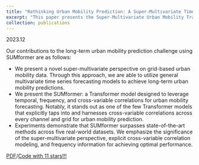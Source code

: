 ```yaml
---
title: "Rethinking Urban Mobility Prediction: A Super-Multivariate Time Series Forecasting Approach"
excerpt: "This paper presents the Super-Multivariate Urban Mobility Transformer (SUMformer), which utilizes a specially designed attention mechanism to calculate temporal and cross-variable correlations and reduce computational costs stemming from a large number of time series. <br/><img src='/images/SUMformer.jpg'>"
collection: publications
---
```

2023.12

Our contributions to the long-term urban mobility prediction challenge using SUMformer are as follows:

-  We present a novel super-multivariate perspective on grid-based urban mobility data. Through this approach, we are able to utilize general multivariate time series forecasting models to achieve long-term urban mobility predictions.
- We present the SUMformer: a Transformer model designed to leverage temporal, frequency, and cross-variable correlations for urban mobility forecasting. Notably, it stands out as one of the few Transformer models that explicitly taps into and harnesses cross-variable correlations across every channel and grid for urban mobility prediction.
- Experiments demonstrate that SUMformer surpasses state-of-the-art methods across five real-world datasets. We emphasize the significance of the super-multivariate perspective, explicit cross-variable correlation modeling, and frequency information for achieving optimal performance.

[PDF](/assets/SUMformer.pdf)/[Code with 11 stars!!!](https://github.com/Chengyui/SUMformer)


